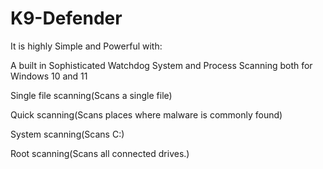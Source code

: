 # K9-Defender

It is highly Simple and Powerful with:

A built in Sophisticated Watchdog System and Process Scanning both for Windows 10 and 11

Single file scanning(Scans a single file)

Quick scanning(Scans places where malware is commonly found)

System scanning(Scans C:)

Root scanning(Scans all connected drives.)
